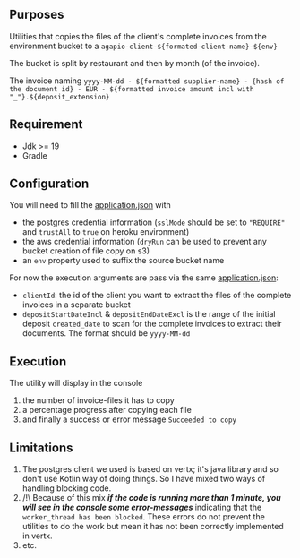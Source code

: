 ## Purposes

Utilities that copies the files of the client's complete invoices from the environment bucket to a `agapio-client-${formated-client-name}-${env}`

The bucket is split by restaurant and then by month (of the invoice).

The invoice naming `yyyy-MM-dd - ${formatted supplier-name} - {hash of the document id} - EUR - ${formatted invoice amount incl with "_"}.${deposit_extension}`

## Requirement

* Jdk >= 19
* Gradle

## Configuration

You will need to fill the [application.json](src/main/resources/application.json) with

* the postgres credential information (`sslMode` should be set to `"REQUIRE"` and `trustAll` to `true` on heroku environment)
* the aws credential information (`dryRun` can be used to prevent any bucket creation of file copy on s3)
* an `env` property used to suffix the source bucket name

For now the execution arguments are pass via the same [application.json](src/main/resources/application.json):

* `clientId`: the id of the client you want to extract the files of the complete invoices in a separate bucket
* `depositStartDateIncl` & `depositEndDateExcl` is the range of the initial deposit `created_date` to scan for the complete invoices to extract their documents.
  The format should be `yyyy-MM-dd`

##  Execution
The utility will display in the console 
1. the number of invoice-files it has to copy 
2. a percentage progress after copying each file
3. and finally a success or error message `Succeeded to copy`

## Limitations
1. The postgres client we used is based on vertx; it's java library and so don't use Kotlin way of doing things. So I have mixed two ways of handling blocking code.
2. /!\ Because of this mix **_if the code is running more than 1 minute, you will see in the console some error-messages_** indicating that the `worker_thread has been blocked`. These errors do not prevent the utilities to do the work but mean it has not been correctly implemented in vertx.
3. etc.
